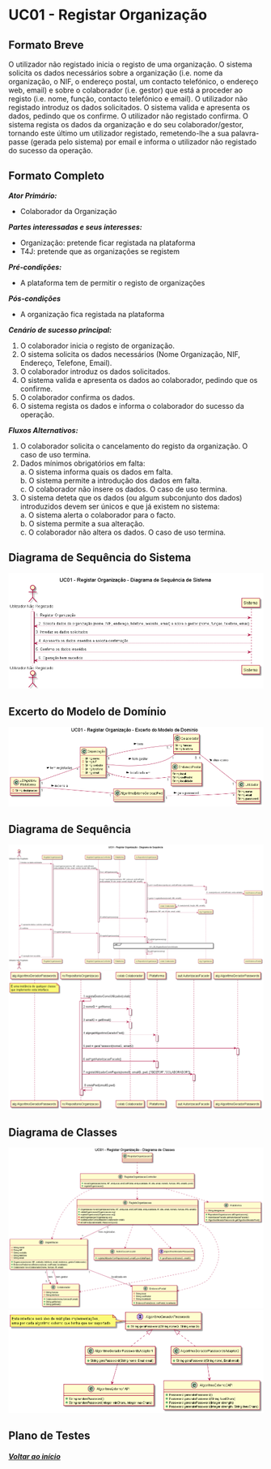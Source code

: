 # UC01 - Registar Organização

## Formato Breve

O utilizador não registado inicia o registo de uma organização. O sistema solicita os dados
necessários sobre a organização (i.e. nome da organização, o NIF, o endereço postal, um
contacto telefónico, o endereço web, email) e sobre o colaborador (i.e. gestor) que está a
proceder ao registo (i.e. nome, função, contacto telefónico e email). O utilizador não
registado introduz os dados solicitados. O sistema valida e apresenta os dados, pedindo que
os confirme. O utilizador não registado confirma. O sistema regista os dados da organização
e do seu colaborador/gestor, tornando este último um utilizador registado, remetendo-lhe
a sua palavra-passe (gerada pelo sistema) por email e informa o utilizador não registado
do sucesso da operação.

## Formato Completo

**_Ator Primário:_**

- Colaborador da Organização

**_Partes interessadas e seus interesses:_**

- Organização: pretende ficar registada na plataforma
- T4J: pretende que as organizações se registem

**_Pré-condições:_**

* A plataforma tem de permitir o registo de organizações

**_Pós-condições_**

- A organização fica registada na plataforma

**_Cenário de sucesso principal:_**

1. O colaborador inicia o registo de organização.
2. O sistema solicita os dados necessários (Nome Organização, NIF, Endereço, Telefone, Email).
3. O colaborador introduz os dados solicitados.
4. O sistema valida e apresenta os dados ao colaborador, pedindo que os confirme.
5. O colaborador confirma os dados.
6. O sistema regista os dados e informa o colaborador do sucesso da operação.

**_Fluxos Alternativos:_**

1. O colaborador solicita o cancelamento do registo da organização. O caso de uso termina.
2. Dados mínimos obrigatórios em falta: <br/>
  a. O sistema informa quais os dados em falta. <br/>
  b. O sistema permite a introdução dos dados em falta. <br/>
  c. O colaborador não insere os dados. O caso de uso termina.
3. O sistema deteta que os dados (ou algum subconjunto dos dados) introduzidos devem ser únicos e que já existem no sistema:<br/>
  a. O sistema alerta o colaborador para o facto.<br/>
  b. O sistema permite a sua alteração.<br/>
  c. O colaborador não altera os dados. O caso de uso termina.

## Diagrama de Sequência do Sistema <br/>
![UC01_Registar_Organizacao_Diagrama_Sequencia_Sistema](UC01_Registar_Organizacao_Diagrama_Sequencia_Sistema.png)

## Excerto do Modelo de Domínio <br/>
![UC01_Registar_Organizacao_Modelo_Dominio](UC01_Registar_Organizacao_Modelo_Dominio.png)

## Diagrama de Sequência <br/>
![UC01_Registar_Organizacao_Diagrama_Sequencia_Pt1](UC01_Registar_Organizacao_Diagrama_Sequencia_Pt1.png)
![UC01_Registar_Organizacao_Diagrama_Sequencia_Pt2](UC01_Registar_Organizacao_Diagrama_Sequencia_Pt2.png)


## Diagrama de Classes <br/>
![UC01_Registar_Organizacao_Diagrama_Classes_page1](UC01_Registar_Organizacao_Diagrama_Classes_page1.png)
![UC01_Registar_Organizacao_Diagrama_Classes_page2](UC01_Registar_Organizacao_Diagrama_Classes_page2.png)

## Plano de Testes <br/>


##### [Voltar ao início](https://github.com/blestonbandeiraUPSKILL/upskill_java1_labprg_grupo2/tree/main/README.md)
